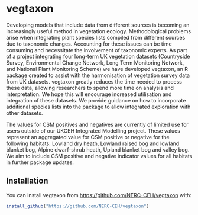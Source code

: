 
<!-- README.md is generated from README.Rmd. Please edit that file -->

# vegtaxon

<!-- badges: start -->

<!-- badges: end -->

Developing models that include data from different sources is becoming
an increasingly useful method in vegetation ecology. Methodological
problems arise when integrating plant species lists compiled from
different sources due to taxonomic changes. Accounting for these issues
can be time consuming and necessitate the involvement of taxonomic
experts. As part of a project integrating four long-term UK vegetation
datasets (Countryside Survey, Environmental Change Network, Long Term
Monitoring Network, and National Plant Monitoring Scheme) we have
developed vegtaxon, an R package created to assist with the
harmonisation of vegetation survey data from UK datasets. vegtaxon
greatly reduces the time needed to process these data, allowing
researchers to spend more time on analysis and interpretation. We hope
this will encourage increased utilisation and integration of these
datasets. We provide guidance on how to incorporate additional species
lists into the package to allow integrated exploration with other
datasets.

The values for CSM positives and negatives are currently of limited use
for users outside of our UKCEH Integrated Modelling project. These
values represent an aggregated value for CSM positive or negative for
the following habitats: Lowland dry heath, Lowland raised bog and
lowland blanket bog, Alpine dwarf-shrub heath, Upland blanket bog and
valley bog. We aim to include CSM positive and negative indicator values
for all habitats in further package updates.

## Installation

You can install vegtaxon from <https://github.com/NERC-CEH/vegtaxon>
with:

``` r
install_github("https://github.com/NERC-CEH/vegtaxon")
```
